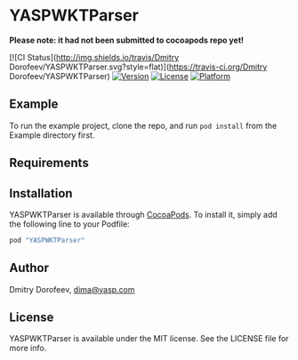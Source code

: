 # YASPWKTParser

**Please note: it had not been submitted to cocoapods repo yet!**

[![CI Status](http://img.shields.io/travis/Dmitry Dorofeev/YASPWKTParser.svg?style=flat)](https://travis-ci.org/Dmitry Dorofeev/YASPWKTParser)
[![Version](https://img.shields.io/cocoapods/v/YASPWKTParser.svg?style=flat)](http://cocoapods.org/pods/YASPWKTParser)
[![License](https://img.shields.io/cocoapods/l/YASPWKTParser.svg?style=flat)](http://cocoapods.org/pods/YASPWKTParser)
[![Platform](https://img.shields.io/cocoapods/p/YASPWKTParser.svg?style=flat)](http://cocoapods.org/pods/YASPWKTParser)

## Example

To run the example project, clone the repo, and run `pod install` from the Example directory first.

## Requirements

## Installation

YASPWKTParser is available through [CocoaPods](http://cocoapods.org). To install
it, simply add the following line to your Podfile:

```ruby
pod "YASPWKTParser"
```

## Author

Dmitry Dorofeev, dima@yasp.com

## License

YASPWKTParser is available under the MIT license. See the LICENSE file for more info.
